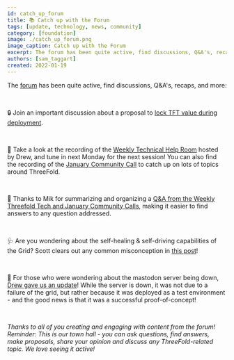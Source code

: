 ```yaml
---
id: catch_up_forum
title: 📚 Catch up with the Forum
tags: [update, technology, news, community]
category: [foundation]
image: ./catch_up_forum.png
image_caption: Catch up with the Forum
excerpt: The forum has been quite active, find discussions, Q&A's, recaps, and more
authors: [sam_taggart]
created: 2022-01-19
---
```


The [forum](https://forum.threefold.io/) has been quite active, find discussions, Q&A's, recaps, and more:

<br/>

🔒 Join an important discussion about a proposal to [lock TFT value during deployment](https://forum.threefold.io/t/tft-locked-value-during-deployment/3675/3). 

<br/>

🎥 Take a look at the recording of the [Weekly Technical Help Room](https://forum.threefold.io/t/weekly-technical-help-room/3627) hosted by Drew, and tune in next Monday for the next session! You can also find the recording of the [January Community Call](https://forum.threefold.io/t/january-16th-2023-weekly-tech-call-recording/3702) to catch up on lots of topics around ThreeFold.

<br/>

📄 Thanks to Mik for summarizing and organizing a [Q&A from the Weekly Threefold Tech and January Community Calls](https://forum.threefold.io/t/q-a-from-the-weekly-threefold-tech-and-community-calls/3711), making it easier to find answers to any question addressed. 

<br/>

🩺 Are you wondering about the self-healing & self-driving capabilities of the Grid? Scott clears out any common misconception in [this post](https://forum.threefold.io/t/self-healing-high-availability-and-the-grid-today/3705)!

<br/>

🦣 For those who were wondering about the mastodon server being down, [Drew gave us an update](https://www.google.com/url?q=https://forum.threefold.io/t/what-happened-to-the-threefoldcloud-com-sites/3712&sa=D&source=docs&ust=1674123620068533&usg=AOvVaw1cWMfcGQJBu_tqJMGlN8ps)! While the server is down, it was not due to a failure of the grid, but rather because it was deployed as a test environment - and the good news is that it was a successful proof-of-concept!

<br/>

_Thanks to all of you creating and engaging with content from the forum! Reminder: This is our town hall - you can ask questions, find answers, make proposals, share your opinion and discuss any ThreeFold-related topic. We love seeing it active!_